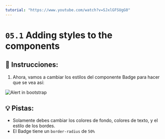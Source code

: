 ```yaml
---
tutorial: "https://www.youtube.com/watch?v=SJxlGFSUgG0"
---
```


# `05.1` Adding styles to the components

## 📝 Instrucciones:

1. Ahora, vamos a cambiar los estilos del componente Badge para hacer que se vea así:

![Alert in bootstrap](../../.learn/assets/05.1-1.png?raw=true)

## 💡 Pistas:

+ Solamente debes cambiar los colores de fondo, colores de texto, y el estilo de los bordes.
+ El Badge tiene un `border-radius` de `50%`
